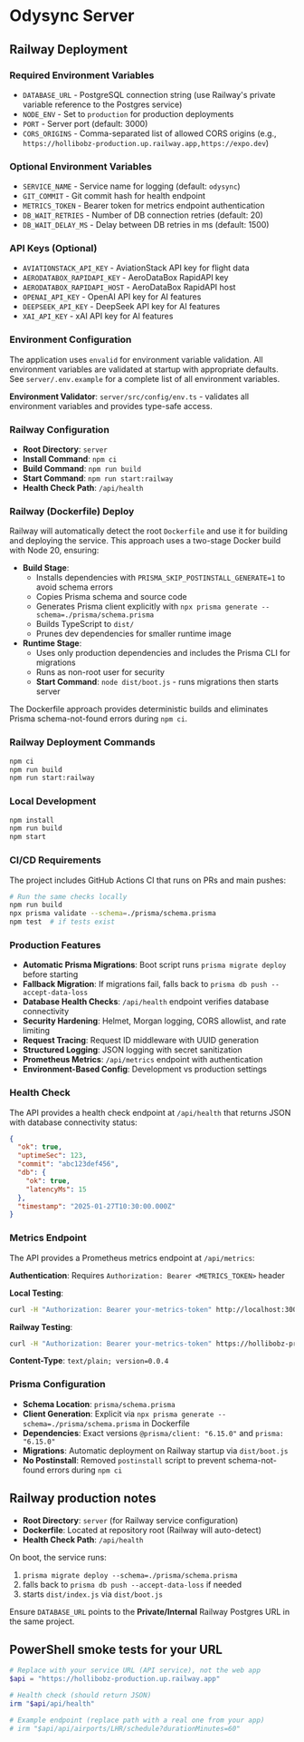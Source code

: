 # Odysync Server

## Railway Deployment

### Required Environment Variables

- `DATABASE_URL` - PostgreSQL connection string (use Railway's private variable reference to the Postgres service)
- `NODE_ENV` - Set to `production` for production deployments
- `PORT` - Server port (default: 3000)
- `CORS_ORIGINS` - Comma-separated list of allowed CORS origins (e.g., `https://hollibobz-production.up.railway.app,https://expo.dev`)

### Optional Environment Variables

- `SERVICE_NAME` - Service name for logging (default: `odysync`)
- `GIT_COMMIT` - Git commit hash for health endpoint
- `METRICS_TOKEN` - Bearer token for metrics endpoint authentication
- `DB_WAIT_RETRIES` - Number of DB connection retries (default: 20)
- `DB_WAIT_DELAY_MS` - Delay between DB retries in ms (default: 1500)

### API Keys (Optional)

- `AVIATIONSTACK_API_KEY` - AviationStack API key for flight data
- `AERODATABOX_RAPIDAPI_KEY` - AeroDataBox RapidAPI key
- `AERODATABOX_RAPIDAPI_HOST` - AeroDataBox RapidAPI host
- `OPENAI_API_KEY` - OpenAI API key for AI features
- `DEEPSEEK_API_KEY` - DeepSeek API key for AI features
- `XAI_API_KEY` - xAI API key for AI features

### Environment Configuration

The application uses `envalid` for environment variable validation. All environment variables are validated at startup with appropriate defaults. See `server/.env.example` for a complete list of all environment variables.

**Environment Validator**: `server/src/config/env.ts` - validates all environment variables and provides type-safe access.

### Railway Configuration

- **Root Directory**: `server`
- **Install Command**: `npm ci`
- **Build Command**: `npm run build`
- **Start Command**: `npm run start:railway`
- **Health Check Path**: `/api/health`

### Railway (Dockerfile) Deploy

Railway will automatically detect the root `Dockerfile` and use it for building and deploying the service. This approach uses a two-stage Docker build with Node 20, ensuring:

- **Build Stage**: 
  - Installs dependencies with `PRISMA_SKIP_POSTINSTALL_GENERATE=1` to avoid schema errors
  - Copies Prisma schema and source code
  - Generates Prisma client explicitly with `npx prisma generate --schema=./prisma/schema.prisma`
  - Builds TypeScript to `dist/`
  - Prunes dev dependencies for smaller runtime image
- **Runtime Stage**: 
  - Uses only production dependencies and includes the Prisma CLI for migrations
  - Runs as non-root user for security
  - **Start Command**: `node dist/boot.js` - runs migrations then starts server

The Dockerfile approach provides deterministic builds and eliminates Prisma schema-not-found errors during `npm ci`.

### Railway Deployment Commands

```bash
npm ci
npm run build
npm run start:railway
```

### Local Development

```bash
npm install
npm run build
npm start
```

### CI/CD Requirements

The project includes GitHub Actions CI that runs on PRs and main pushes:

```bash
# Run the same checks locally
npm run build
npx prisma validate --schema=./prisma/schema.prisma
npm test  # if tests exist
```

### Production Features

- **Automatic Prisma Migrations**: Boot script runs `prisma migrate deploy` before starting
- **Fallback Migration**: If migrations fail, falls back to `prisma db push --accept-data-loss`
- **Database Health Checks**: `/api/health` endpoint verifies database connectivity
- **Security Hardening**: Helmet, Morgan logging, CORS allowlist, and rate limiting
- **Request Tracing**: Request ID middleware with UUID generation
- **Structured Logging**: JSON logging with secret sanitization
- **Prometheus Metrics**: `/api/metrics` endpoint with authentication
- **Environment-Based Config**: Development vs production settings

### Health Check

The API provides a health check endpoint at `/api/health` that returns JSON with database connectivity status:

```json
{
  "ok": true,
  "uptimeSec": 123,
  "commit": "abc123def456",
  "db": {
    "ok": true,
    "latencyMs": 15
  },
  "timestamp": "2025-01-27T10:30:00.000Z"
}
```

### Metrics Endpoint

The API provides a Prometheus metrics endpoint at `/api/metrics`:

**Authentication**: Requires `Authorization: Bearer <METRICS_TOKEN>` header

**Local Testing**:
```bash
curl -H "Authorization: Bearer your-metrics-token" http://localhost:3000/api/metrics
```

**Railway Testing**:
```bash
curl -H "Authorization: Bearer your-metrics-token" https://hollibobz-production.up.railway.app/api/metrics
```

**Content-Type**: `text/plain; version=0.0.4`

### Prisma Configuration

- **Schema Location**: `prisma/schema.prisma`
- **Client Generation**: Explicit via `npx prisma generate --schema=./prisma/schema.prisma` in Dockerfile
- **Dependencies**: Exact versions `@prisma/client: "6.15.0"` and `prisma: "6.15.0"`
- **Migrations**: Automatic deployment on Railway startup via `dist/boot.js`
- **No Postinstall**: Removed `postinstall` script to prevent schema-not-found errors during `npm ci`

## Railway production notes

- **Root Directory**: `server` (for Railway service configuration)
- **Dockerfile**: Located at repository root (Railway will auto-detect)
- **Health Check Path**: `/api/health`

On boot, the service runs:
1) `prisma migrate deploy --schema=./prisma/schema.prisma`
2) falls back to `prisma db push --accept-data-loss` if needed
3) starts `dist/index.js` via `dist/boot.js`

Ensure `DATABASE_URL` points to the **Private/Internal** Railway Postgres URL in the same project.

## PowerShell smoke tests for your URL

```powershell
# Replace with your service URL (API service), not the web app
$api = "https://hollibobz-production.up.railway.app"

# Health check (should return JSON)
irm "$api/api/health"

# Example endpoint (replace path with a real one from your app)
# irm "$api/api/airports/LHR/schedule?durationMinutes=60"
```
